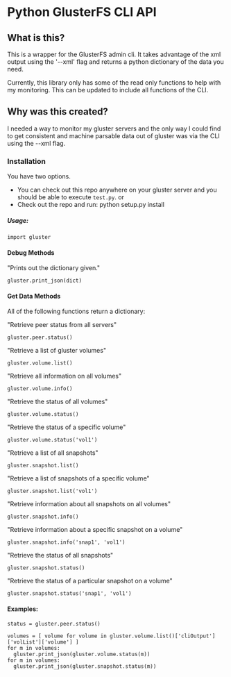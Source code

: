 Python GlusterFS CLI API
========================

## What is this?
This is a wrapper for the GlusterFS admin cli. It takes advantage of the xml output using the '--xml' flag
and returns a python dictionary of the data you need.

Currently, this library only has some of the read only functions to help with my monitoring.
This can be updated to include all functions of the CLI.


## Why was this created?
I needed a way to monitor my gluster servers and the only way I could find to get consistent and machine
parsable data out of gluster was via the CLI using the --xml flag.


### Installation
You have two options. 
 * You can check out this repo anywhere on your gluster server and you should be able to execute ```test.py```.
or
 * Check out the repo and run:
    python setup.py install

##### Usage:

    import gluster


#### Debug Methods

"Prints out the dictionary given."

    gluster.print_json(dict)


#### Get Data Methods
All of the following functions return a dictionary:

"Retrieve peer status from all servers"

    gluster.peer.status()

"Retrieve a list of gluster volumes"

    gluster.volume.list()

"Retrieve all information on all volumes"

    gluster.volume.info()

"Retrieve the status of all volumes"

    gluster.volume.status()

"Retrieve the status of a specific volume"

    gluster.volume.status('vol1')

"Retrieve a list of all snapshots"

    gluster.snapshot.list()

"Retrieve a list of snapshots of a specific volume"

    gluster.snapshot.list('vol1')

"Retrieve information about all snapshots on all volumes"

    gluster.snapshot.info()

"Retrieve information about a specific snapshot on a volume"

    gluster.snapshot.info('snap1', 'vol1')

"Retrieve the status of all snapshots"

    gluster.snapshot.status()

"Retrieve the status of a particular snapshot on a volume"

    gluster.snapshot.status('snap1', 'vol1')



#### Examples:
    status = gluster.peer.status()

    volumes = [ volume for volume in gluster.volume.list()['cliOutput']['volList']['volume'] ]
    for m in volumes:
      gluster.print_json(gluster.volume.status(m))
    for m in volumes:
      gluster.print_json(gluster.snapshot.status(m))


